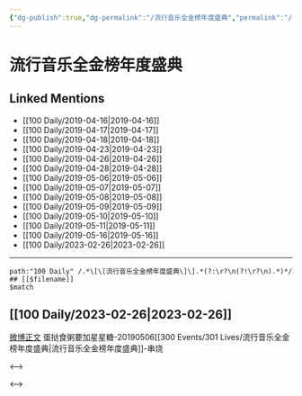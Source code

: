 ```yaml
---
{"dg-publish":true,"dg-permalink":"/流行音乐全金榜年度盛典","permalink":"/流行音乐全金榜年度盛典/"}
---
```


# 流行音乐全金榜年度盛典

## Linked Mentions
- [[100 Daily/2019-04-16\|2019-04-16]]
- [[100 Daily/2019-04-17\|2019-04-17]]
- [[100 Daily/2019-04-18\|2019-04-18]]
- [[100 Daily/2019-04-23\|2019-04-23]]
- [[100 Daily/2019-04-26\|2019-04-26]]
- [[100 Daily/2019-04-28\|2019-04-28]]
- [[100 Daily/2019-05-06\|2019-05-06]]
- [[100 Daily/2019-05-07\|2019-05-07]]
- [[100 Daily/2019-05-08\|2019-05-08]]
- [[100 Daily/2019-05-09\|2019-05-09]]
- [[100 Daily/2019-05-10\|2019-05-10]]
- [[100 Daily/2019-05-11\|2019-05-11]]
- [[100 Daily/2019-05-16\|2019-05-16]]
- [[100 Daily/2023-02-26\|2023-02-26]]


---

```expander
path:"100 Daily" /.*\[\[流行音乐全金榜年度盛典\]\].*(?:\r?\n(?!\r?\n).*)*/
## [[$filename]]
$match
```
## [[100 Daily/2023-02-26\|2023-02-26]]
[微博正文](https://weibo.com/detail/4873157612147618) 蛋挞食粥要加星星糖-20190506[[300 Events/301 Lives/流行音乐全金榜年度盛典\|流行音乐全金榜年度盛典]]-串烧 ​​​

<-->

<-->